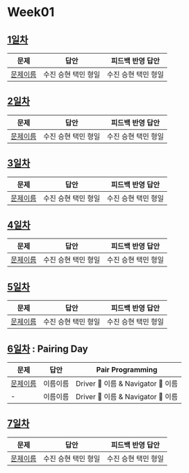 # Week01

## [1일차](Day1)

| 문제                 | 답안                | 피드백 반영 답안    |
| -------------------- | ------------------- | ------------------- |
| [문제이름](문제링크) | 수진 승현 택민 형일 | 수진 승현 택민 형일 |

## [2일차](Day2)

| 문제                 | 답안                | 피드백 반영 답안    |
| -------------------- | ------------------- | ------------------- |
| [문제이름](문제링크) | 수진 승현 택민 형일 | 수진 승현 택민 형일 |


## [3일차](Day3)

| 문제                 | 답안                | 피드백 반영 답안    |
| -------------------- | ------------------- | ------------------- |
| [문제이름](문제링크) | 수진 승현 택민 형일 | 수진 승현 택민 형일 |

## [4일차](Day4)

| 문제                 | 답안                | 피드백 반영 답안    |
| -------------------- | ------------------- | ------------------- |
| [문제이름](문제링크) | 수진 승현 택민 형일 | 수진 승현 택민 형일 |

## [5일차](Day5)

| 문제                 | 답안                | 피드백 반영 답안    |
| -------------------- | ------------------- | ------------------- |
| [문제이름](문제링크) | 수진 승현 택민 형일 | 수진 승현 택민 형일 |

## [6일차](Day6) : Pairing Day

| 문제                 | 답안                | Pair Programming    |
| -------------------- | ------------------- | ------------------- |
| [문제이름](문제링크) | 이름이름 | Driver 🚗 이름 & Navigator 🧭 이름 |
| - | 이름이름 | Driver 🚗 이름 & Navigator 🧭 이름 |

## [7일차](Day7)

| 문제                 | 답안                | 피드백 반영 답안    |
| -------------------- | ------------------- | ------------------- |
| [문제이름](문제링크) | 수진 승현 택민 형일 | 수진 승현 택민 형일 |
